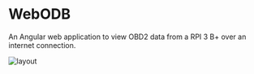 # WebODB
An Angular web application to view OBD2 data from a RPI 3 B+ over an internet connection.


![layout](https://user-images.githubusercontent.com/43968309/56854440-927d9480-6904-11e9-8573-8dfb7271ade9.png)

